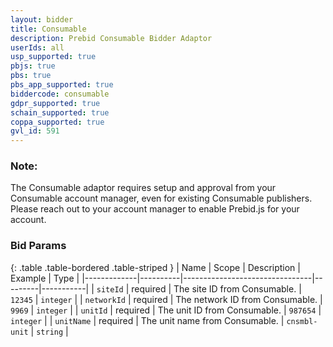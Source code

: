 ```yaml
---
layout: bidder
title: Consumable
description: Prebid Consumable Bidder Adaptor
userIds: all
usp_supported: true
pbjs: true
pbs: true
pbs_app_supported: true
biddercode: consumable
gdpr_supported: true
schain_supported: true
coppa_supported: true
gvl_id: 591
---
```


### Note:
The Consumable adaptor requires setup and approval from your Consumable account manager, even for existing Consumable publishers. Please reach out to your account manager to enable Prebid.js for your account.

### Bid Params

{: .table .table-bordered .table-striped }
| Name        | Scope    | Description                    | Example | Type      |
|-------------|----------|--------------------------------|---------|-----------|
| `siteId`    | required | The site ID from Consumable.    | `12345` | `integer` |
| `networkId` | required | The network ID from Consumable. | `9969`  | `integer` |
| `unitId` | required | The unit ID from Consumable. | `987654`  | `integer` |
| `unitName` | required | The unit name from Consumable. | `cnsmbl-unit`  | `string` |
